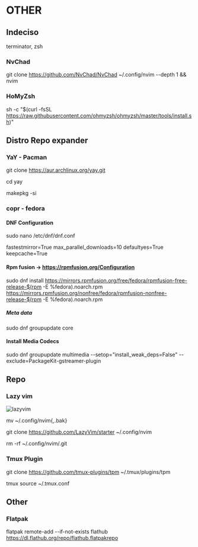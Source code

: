 # OTHER

## Indeciso

terminator, zsh

### NvChad

git clone <https://github.com/NvChad/NvChad> ~/.config/nvim --depth 1 && nvim

### HoMyZsh

sh -c "\$(curl -fsSL <https://raw.githubusercontent.com/ohmyzsh/ohmyzsh/master/tools/install.sh>)"

## Distro Repo expander

### YaY - Pacman

git clone <https://aur.archlinux.org/yay.git>

cd yay

makepkg -si

### copr - fedora

#### DNF Configuration

sudo nano /etc/dnf/dnf.conf

<p>fastestmirror=True
max_parallel_downloads=10
defaultyes=True
keepcache=True</p>

#### Rpm fusion -> https://rpmfusion.org/Configuration

sudo dnf install https://mirrors.rpmfusion.org/free/fedora/rpmfusion-free-release-$(rpm -E %fedora).noarch.rpm https://mirrors.rpmfusion.org/nonfree/fedora/rpmfusion-nonfree-release-$(rpm -E %fedora).noarch.rpm

##### Meta data

sudo dnf groupupdate core

#### Install Media Codecs

sudo dnf groupupdate multimedia --setop="install_weak_deps=False" --exclude=PackageKit-gstreamer-plugin

## Repo

### Lazy vim

![lazyvim](https://www.lazyvim.org/)

mv ~/.config/nvim{,.bak}

git clone <https://github.com/LazyVim/starter> ~/.config/nvim

rm -rf ~/.config/nvim/.git

### Tmux Plugin

git clone <https://github.com/tmux-plugins/tpm> ~/.tmux/plugins/tpm

tmux source ~/.tmux.conf

## Other

### Flatpak

flatpak remote-add --if-not-exists flathub https://dl.flathub.org/repo/flathub.flatpakrepo
